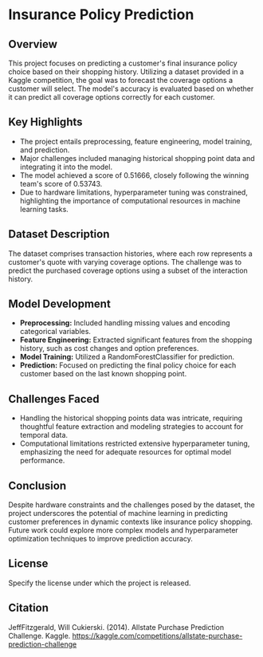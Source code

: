 # Insurance Policy Prediction

## Overview
This project focuses on predicting a customer's final insurance policy choice based on their shopping history. Utilizing a dataset provided in a Kaggle competition, the goal was to forecast the coverage options a customer will select. The model's accuracy is evaluated based on whether it can predict all coverage options correctly for each customer.

## Key Highlights
- The project entails preprocessing, feature engineering, model training, and prediction.
- Major challenges included managing historical shopping point data and integrating it into the model.
- The model achieved a score of 0.51666, closely following the winning team's score of 0.53743.
- Due to hardware limitations, hyperparameter tuning was constrained, highlighting the importance of computational resources in machine learning tasks.

## Dataset Description
The dataset comprises transaction histories, where each row represents a customer's quote with varying coverage options. The challenge was to predict the purchased coverage options using a subset of the interaction history.

## Model Development
- **Preprocessing:** Included handling missing values and encoding categorical variables.
- **Feature Engineering:** Extracted significant features from the shopping history, such as cost changes and option preferences.
- **Model Training:** Utilized a RandomForestClassifier for prediction.
- **Prediction:** Focused on predicting the final policy choice for each customer based on the last known shopping point.

## Challenges Faced
- Handling the historical shopping points data was intricate, requiring thoughtful feature extraction and modeling strategies to account for temporal data.
- Computational limitations restricted extensive hyperparameter tuning, emphasizing the need for adequate resources for optimal model performance.

## Conclusion
Despite hardware constraints and the challenges posed by the dataset, the project underscores the potential of machine learning in predicting customer preferences in dynamic contexts like insurance policy shopping. Future work could explore more complex models and hyperparameter optimization techniques to improve prediction accuracy.

## License
Specify the license under which the project is released.

## Citation
JeffFitzgerald, Will Cukierski. (2014). Allstate Purchase Prediction Challenge. Kaggle. https://kaggle.com/competitions/allstate-purchase-prediction-challenge
